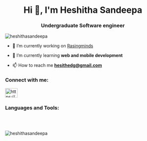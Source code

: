 <h1 align="center">Hi 👋, I'm Heshitha Sandeepa</h1>
<h3 align="center">Undergraduate Software engineer</h3>

<p align="left"> <img src="https://komarev.com/ghpvc/?username=heshithasandeepa&label=Profile%20views&color=0e75b6&style=flat" alt="heshithasandeepa" /> </p>

- 🔭 I’m currently working on [Rasingminds](https://github.com/Coding-Hamsters/RaisingMinds)

- 🌱 I’m currently learning **web and mobile development**

- 📫 How to reach me **hesithedg@gmail.com**

<h3 align="left">Connect with me:</h3>
<p align="left">
<a href="https://linkedin.com/in/https://www.linkedin.com/in/heshitha-sandeepa-8a225b24a/" target="blank"><img align="center" src="https://raw.githubusercontent.com/rahuldkjain/github-profile-readme-generator/master/src/images/icons/Social/linked-in-alt.svg" alt="https://www.linkedin.com/in/heshitha-sandeepa-8a225b24a/" height="30" width="40" /></a>
</p>

<h3 align="left">Languages and Tools:</h3>
<p class="d-flex justify-content-center">
  <a href="https://developer.android.com" target="_blank" rel="noreferrer">
    <i class="bi bi-android" aria-label="android"></i>
  </a>
  <a href="https://www.w3schools.com/css/" target="_blank" rel="noreferrer">
    <i class="bi bi-css3" aria-label="css3"></i>
  </a>
  <a href="https://www.djangoproject.com/" target="_blank" rel="noreferrer">
    <i class="bi bi-python" aria-label="django"></i>
  </a>
  <a href="https://www.figma.com/" target="_blank" rel="noreferrer">
    <i class="bi bi-figma" aria-label="figma"></i>
  </a>
  <a href="https://git-scm.com/" target="_blank" rel="noreferrer">
    <i class="bi bi-git" aria-label="git"></i>
  </a>
  <a href="https://www.w3.org/html/" target="_blank" rel="noreferrer">
    <i class="bi bi-html5" aria-label="html5"></i>
  </a>
  <a href="https://www.java.com" target="_blank" rel="noreferrer">
    <i class="bi bi-java" aria-label="java"></i>
  </a>
  <a href="https://developer.mozilla.org/en-US/docs/Web/JavaScript" target="_blank" rel="noreferrer">
    <i class="bi bi-javascript" aria-label="javascript"></i>
  </a>
  <a href="https://www.mysql.com/" target="_blank" rel="noreferrer">
    <i class="bi bi-database" aria-label="mysql"></i>
  </a>
  <a href="https://nodejs.org" target="_blank" rel="noreferrer">
    <i class="bi bi-node-js" aria-label="nodejs"></i>
  </a>
  <a href="https://www.photoshop.com/en" target="_blank" rel="noreferrer">
    <i class="bi bi-photoshop" aria-label="photoshop"></i>
  </a>
  <a href="https://www.postgresql.org" target="_blank" rel="noreferrer">
    <i class="bi bi-elephant" aria-label="postgresql"></i>
  </a>
  <a href="https://www.python.org" target="_blank" rel="noreferrer">
    <i class="bi bi-python" aria-label="python"></i>
  </a>
  <a href="https://reactnative.dev/" target="_blank" rel="noreferrer">
    <i class="bi bi-react" aria-label="reactnative"></i>
  </a>
  <a href="https://www.selenium.dev" target="_blank" rel="noreferrer">
    <i class="bi bi-bug" aria-label="selenium"></i>
  </a>
  <a href="https://www.sqlite.org/" target="_blank" rel="noreferrer">
    <i class="bi bi-database" aria-label="sqlite"></i>
  </a>
  <a href="https://unity.com/" target="_blank" rel="noreferrer">
    <i class="bi bi-unity" aria-label="unity"></i>
  </a>
  <a href="https://unrealengine.com/" target="_blank" rel="noreferrer">
    <i class="bi bi-unreal-engine" aria-label="unreal"></i>
  </a>
</p>
<br><br>

<p><img align="center" src="https://github-readme-stats.vercel.app/api/top-langs?username=heshithasandeepa&show_icons=true&locale=en&layout=compact" alt="heshithasandeepa" /></p>
